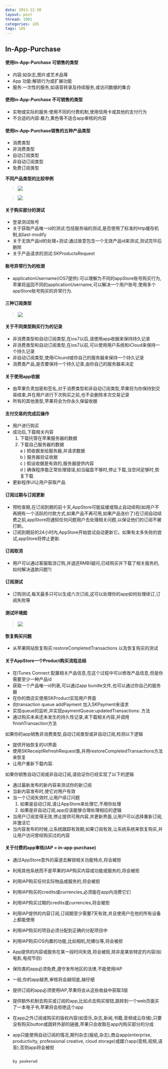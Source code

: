 ```yaml
---
data: 2013-12-30
layout: post
thread: 1001
categories: iOS
tags: iOS
---
```


## In-App-Purchase ##

#### 使用In-App-Purchase 可销售的类型  

* 内容:如杂志,图片或艺术品等  
* App 功能:解锁行为或扩展功能  
* 服务:一次性的服务,如语音转录及持续服务,或访问数据的集合

#### 使用In-App-Purchase 不可销售的类型

* 实物或实际的服务:使用不同的付费机制,使用信用卡或其他的支付行为  
* 不合适的内容:暴力,黄色等不适合app审核的内容  

#### 使用In-App-Purchase销售的五种产品类型  

* 消费类型  
* 非消费类型  
* 自动订阅类型  
* 非自动订阅类型  
* 免费订阅类型  

__不同产品类型的比较举例__
><img Src="../album/ios开发/In-App-Purchase/In-App-Purchase-1.png"/>  

><img Src="../album/ios开发/In-App-Purchase/In-App-Purchase-2.png"/>

#### 关于购买部分的测试
* 登录测试账号
* 关于获取产品唯一id的测试:包括服务端的测试,是否使用了标准的http缓存机制,如last-modify  
* 关于无效产品id的处理+测试:通过故意包含一个无效产品id来测试,测试完毕后删除  
* 关于产品请求的测试:SKProductsRequest  


#### 账号异常行为的检测  
* applicationUsername(iOS7提供):可以理解为不同的appStore账号购买行为,苹果将返回不同的applicationUsername,可以解决一个用户账号,使用多个appStore账号购买的异常行为.

#### 三种订阅类型  
><img Src="../album/ios开发/In-App-Purchase/In-App-Purchase-2.png"/>

#### 关于不同类型购买行为的记录  
* 非消费类型和自动订阅类型,在ios7以后,请使用app收据来保持持久记录  
* 非消费类型和自动订阅类型,在ios7以前,可以使用用户系统和iCloud来保持一个持久记录  
* 非自动订阅类型,使用iClound或你自己的服务器来保持一个持久记录  
* 消费类产品,是否要保持一个持久记录,由你自己的服务器来决定  

#### 关于使用app收据
* 由苹果负责加密和签名,对于消费类型和非自动订阅类型,苹果将为你保持到交易结束,并在用户进行下次购买之前,也不会删除本次交易记录  
* 所有的其他类型,苹果将会为你永久保留收据  

#### 支付交易的完成后操作  
* 用户进行购买  
* 成功后,下载相关内容    
  1. 下载托管在苹果服务器的数据  
  2. 下载自己服务器的数据  
     a ) 把收据发给服务器,并请求数据  
     b ) 服务器验证收据  
     c ) 假设收据是有效的,服务器提供内容  
     d ) 确保程序能正常处理错误,如当磁盘不够时,停止下载,当空间足够时,恢复下载   
* 更新程序UI让用户获取产品  

#### 订阅过期与订阅更新  
* 预检查期,在订阅到期的前十天,AppStore可能延缓或阻止自动续购(如用户不再拥有一个活跃的付款方式,如果产品不再可用,如果产品涨价了)在订阅自动续费之前,appStore将通知任何问题用户去处理相关问题,以保证他们的订阅不被打断。
* 订阅到期前的24小时内,AppStore开始尝试自动更新它。如果有太多失败的尝试,appStore将停止更新.

#### 订阅取消  
* 用户可以通过客服取消订购,并退还RMB(疑问,已经购买并下载了相关服务的,如何解决退款问题?)

#### 订阅测试  
* 订购测试,每天最多只可以生成六次订阅,这可以处理你的app如何处理续订,订阅失败等

#### 测试环境图  
><img Src="../album/ios开发/In-App-Purchase/In-App-Purchase-4.png"/>

#### 恢复购买问题  
* 从苹果网站恢复购买:restoreCompletedTransactions 以及恢复购买的测试

#### 关于AppStore一个Product购买流程总结
* 在iTunes Connect 配置相关产品信息,在这个过程中可以修改产品信息,但是你需要至少一种产品id
* 获取一个产品唯一id列表,可以通过app bundle文件,也可以通过你自己的服务器
* 在你的商店实使用SKProduct实现用户界面  
* 向transaction queue addPayment 加入SKPayment来请求
* 实现queue的监听,并实现paymentQueue:updatedTransactions: 方法
* 通过购买未来还未发生的持久性记录,来下载相关内容,并调用finishTransaction方法  

如果你的app销售非消费类型,自动订阅类型或非自动订阅,检测以下逻辑  

* 提供开始恢复的UI界面  
* 使用SKReceiptRefreshRequest类,并用restoreCompletedTransactions方法来恢复  
* 让用户重新下载内容.  

如果你销售自动订阅或非自动订阅,请验证你已经实现了以下的逻辑  

* 通过最新发布的新内容来测试你的新订阅  
* 当新内容发布时,使它对用户有效
* 当一个订阅失效时,让用户续订问题  
	1. 如果是自动订阅,请让AppStore来处理它,不用你处理  
	2. 如果是非自动订阅,app应该能够合理处理相应的逻辑  
* 当用户订阅变得无效,停止提供可用内容,并更新界面,让用户可以选择重新订阅,并激活它  
* 当内容发布的时候,让系统跟踪有效期,如果订阅有效,让系统系统来恢复购买,并让用户访问曾经购买过的内容  

#### 关于付费的app审核(IAP = in-app-purchase)
* 通过AppStore意外的渠道去解锁相关功能特点,将会被拒
* 利用其他系统而不是苹果的IAP购买内容或功能或服务的,将会被拒
* 利用IAP购买任何实际物品或服务的,将会被拒
* 利用IAP购买的credits或currencies,必须能在app内消费它们
* 利用IAP购买过期的credits或currencies,将会被拒
* 利用IAP提供的内容订阅,订阅期至少需要7天有效,并且使用户在他的所有设备上都能使用
* 利用IAP购买的项目必须分配到正确的分配项目中
* 利用IAP购买iOS内置的功能,比如相机,陀螺仪等,将会被拒
* App提供的内容或服务在某一段时间失效,将会被拒,除非是某些特定的内容(如电影,电视节目)
* 保险类的app必须免费,遵守发布地区的法律,不能使用IAP
* 一般,你的app越贵,审核将会越彻底,越仔细
* 提供订阅的app必须使用IAP,苹果将会从这些收益中获取3层
* 提供额外机制去购买或订阅的app,比如点击购买按钮,跳转到一个web页面买了一本电子书,苹果将会拒绝这个app
* 在app之外订阅或购买的版权内容(如音乐,杂志,新闻,书籍,音频或云存储),只要没有购买button或跳转外部的链接,苹果只会收取在app内购买部分的分成
* app只能使用自动订阅的情况,期刊杂志(报纸,杂志),商业app(enterprise, productivity, professional creative, cloud storage)或媒介app(音频,视频,语音),否则app将会被拒

                                                                                    by peakerwd
